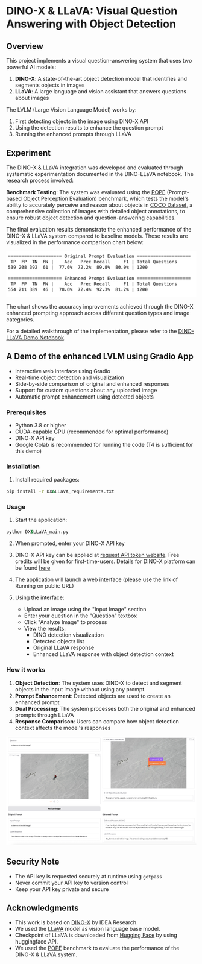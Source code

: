 # DINO-X & LLaVA: Visual Question Answering with Object Detection

## Overview

This project implements a visual question-answering system that uses two powerful AI models:
1. **DINO-X**: A state-of-the-art object detection model that identifies and segments objects in images
2. **LLaVA**: A large language and vision assistant that answers questions about images

The LVLM (Large Vision Language Model) works by:
1. First detecting objects in the image using DINO-X API
2. Using the detection results to enhance the question prompt
3. Running the enhanced prompts through LLaVA

## Experiment
The DINO-X & LLaVA integration was developed and evaluated through systematic experimentation documented in the DINO-LLaVA notebook. The research process involved:

 **Benchmark Testing**: The system was evaluated using the [POPE](https://github.com/RUCAIBox/POPE) (Prompt-based Object Perception Evaluation) benchmark, which tests the model's ability to accurately perceive and reason about objects in [COCO Dataset](https://cocodataset.org/#home), a comprehensive collection of images with detailed object annotations, to ensure robust object detection and question-answering capabilities.

The final evaluation results demonstrate the enhanced performance of the DINO-X & LLaVA system compared to baseline models. These results are visualized in the performance comparison chart below:

![Performance Comparison](images/results.png)

The chart shows the accuracy improvements achieved through the DINO-X enhanced prompting approach across different question types and image categories.


For a detailed walkthrough of the implementation, please refer to the [DINO-LLaVA Demo Notebook](DINO-DINOX-Llava_Experimentation.ipynb).


## A Demo of the enhanced LVLM using Gradio App

- Interactive web interface using Gradio
- Real-time object detection and visualization
- Side-by-side comparison of original and enhanced responses
- Support for custom questions about any uploaded image
- Automatic prompt enhancement using detected objects

### Prerequisites
- Python 3.8 or higher
- CUDA-capable GPU (recommended for optimal performance)
- DINO-X API key
- Google Colab is recommended for running the code (T4 is sufficient for this demo)

### Installation

1. Install required packages:
```bash
pip install -r DX&LLaVA_requirements.txt
```

### Usage

1. Start the application:
```bash
python DX&LLaVA_main.py
```

2. When prompted, enter your DINO-X API key

3. DINO-X API key can be applied at [request API token website](https://cloud.deepdataspace.com/apply-token?from=github). Free credits will be given for first-time-users. Details for DINO-X platform can be found [here](https://github.com/IDEA-Research/DINO-X-API)

3. The application will launch a web interface (please use the link of Running on public URL)

4. Using the interface:
   - Upload an image using the "Input Image" section
   - Enter your question in the "Question" textbox
   - Click "Analyze Image" to process
   - View the results:
     - DINO detection visualization
     - Detected objects list
     - Original LLaVA response
     - Enhanced LLaVA response with object detection context

### How it works

1. **Object Detection**: The system uses DINO-X to detect and segment objects in the input image without using any prompt.
2. **Prompt Enhancement**: Detected objects are used to create an enhanced prompt
3. **Dual Processing**: The system processes both the original and enhanced prompts through LLaVA
4. **Response Comparison**: Users can compare how object detection context affects the model's responses

![Demo Image](images/demo_2.png "DINO-LLaVA Demo")

## Security Note

- The API key is requested securely at runtime using `getpass`
- Never commit your API key to version control
- Keep your API key private and secure


## Acknowledgments

- This work is based on [DINO-X](https://github.com/IDEA-Research/DINO-X-API/) by IDEA Research.
- We used the [LLaVA](https://github.com/haotian-liu/LLaVA) model as vision language base model.
- Checkpoint of LLaVA is downloaded from [Hugging Face](https://huggingface.co/llava-hf/llava-1.5-7b-hf) by using huggingface API.
- We used the [POPE](https://github.com/RUCAIBox/POPE) benchmark to evaluate the performance of the DINO-X & LLaVA system.